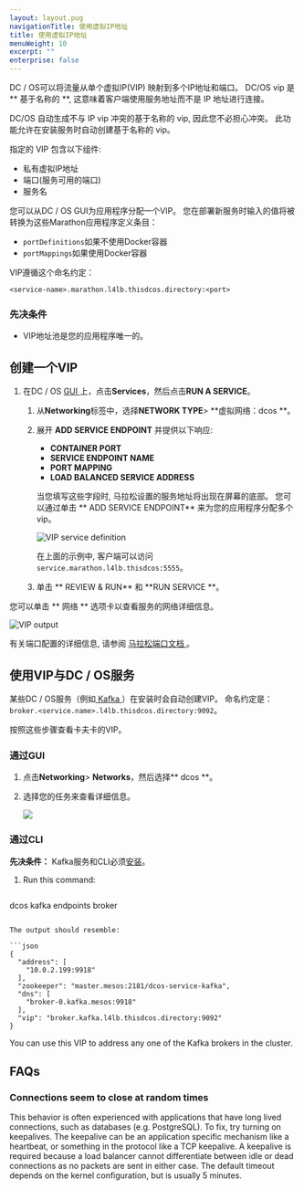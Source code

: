 ```yaml
---
layout: layout.pug
navigationTitle: 使用虚拟IP地址
title: 使用虚拟IP地址
menuWeight: 10
excerpt: ""
enterprise: false
---
```

<!-- This source repo for this topic is https://github.com/dcos/dcos-docs -->

DC / OS可以将流量从单个虚拟IP(VIP) 映射到多个IP地址和端口。 DC/OS vip 是 ** 基于名称的 **, 这意味着客户端使用服务地址而不是 IP 地址进行连接。

DC/OS 自动生成不与 IP vip 冲突的基于名称的 vip, 因此您不必担心冲突。 此功能允许在安装服务时自动创建基于名称的 vip。

指定的 VIP 包含以下组件:

* 私有虚拟IP地址
* 端口(服务可用的端口)
* 服务名

您可以从DC / OS GUI为应用程序分配一个VIP。 您在部署新服务时输入的值将被转换为这些Marathon应用程序定义条目：

* ` portDefinitions `如果不使用Docker容器
* ` portMappings `如果使用Docker容器

VIP遵循这个命名约定：

    <service-name>.marathon.l4lb.thisdcos.directory:<port>
    

### 先决条件

* VIP地址池是您的应用程序唯一的。

## 创建一个VIP

1. 在DC / OS [ GUI ](/1.10/gui/)上，点击**Services**，然后点击**RUN A SERVICE**。
    
    1. 从**Networking**标签中，选择**NETWORK TYPE**> **虚拟网络：dcos **。
    2. 展开 **ADD SERVICE ENDPOINT** 并提供以下响应:
        
        * **CONTAINER PORT**
        * **SERVICE ENDPOINT NAME**
        * **PORT MAPPING**
        * **LOAD BALANCED SERVICE ADDRESS**
        
        当您填写这些字段时, 马拉松设置的服务地址将出现在屏幕的底部。 您可以通过单击 ** ADD SERVICE ENDPOINT** 来为您的应用程序分配多个 vip。
        
        ![VIP service definition](/1.10/img/vip-service-definition.png)
        
        在上面的示例中, 客户端可以访问 ` service.marathon.l4lb.thisdcos:5555 `。
    
    3. 单击 ** REVIEW & RUN** 和 **RUN SERVICE **。

您可以单击 ** 网络 ** 选项卡以查看服务的网络详细信息。

![VIP output](/1.10/img/vip-service-definition-output.png)

有关端口配置的详细信息, 请参阅 [ 马拉松端口文档 ](/1.10/deploying-services/service-ports/)。

## 使用VIP与DC / OS服务

某些DC / OS服务（例如[ Kafka ](/services/kafka/)）在安装时会自动创建VIP。 命名约定是：`broker.<service.name>.l4lb.thisdcos.directory:9092`。

按照这些步骤查看卡夫卡的VIP。

### 通过GUI

1. 点击**Networking**> **Networks**，然后选择** dcos **。
2. 选择您的任务来查看详细信息。
    
    ![](/1.10/img/vip-service-details.png)

### 通过CLI

**先决条件：** Kafka服务和CLI必须[安装](/services/kafka/)。

1. Run this command:
    
    ```bash
dcos kafka endpoints broker
```

The output should resemble:

```json
{
  "address": [
    "10.0.2.199:9918"
  ],
  "zookeeper": "master.mesos:2181/dcos-service-kafka",
  "dns": [
    "broker-0.kafka.mesos:9918"
  ],
  "vip": "broker.kafka.l4lb.thisdcos.directory:9092"
}
```

You can use this VIP to address any one of the Kafka brokers in the cluster.

## FAQs

### Connections seem to close at random times

This behavior is often experienced with applications that have long lived connections, such as databases (e.g. PostgreSQL). To fix, try turning on keepalives. The keepalive can be an application specific mechanism like a heartbeat, or something in the protocol like a TCP keepalive. A keepalive is required because a load balancer cannot differentiate between idle or dead connections as no packets are sent in either case. The default timeout depends on the kernel configuration, but is usually 5 minutes.